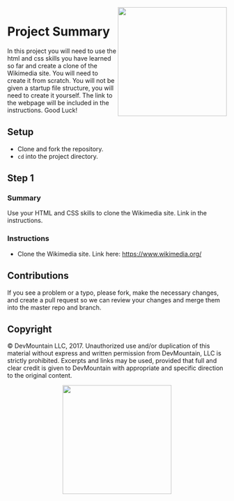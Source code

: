 <!-- # wikimedia-clone
Clone https://www.wikimedia.org/ -->
<img src="https://devmounta.in/img/logowhiteblue.png" width="250" align="right">

# Project Summary

In this project you will need to use the html and css skills you have learned so far and create a clone of the Wikimedia site. You will need to create it from scratch. You will not be given a startup file structure, you will need to create it yourself. The link to the webpage will be included in the instructions. Good Luck!

## Setup

* Clone and fork the repository.
* `cd` into the project directory.

## Step 1

### Summary

Use your HTML and CSS skills to clone the Wikimedia site. Link in the instructions.

### Instructions

* Clone the Wikimedia site. Link here: https://www.wikimedia.org/

## Contributions

If you see a problem or a typo, please fork, make the necessary changes, and create a pull request so we can review your changes and merge them into the master repo and branch.

## Copyright

© DevMountain LLC, 2017. Unauthorized use and/or duplication of this material without express and written permission from DevMountain, LLC is strictly prohibited. Excerpts and links may be used, provided that full and clear credit is given to DevMountain with appropriate and specific direction to the original content.

<p align="center">
<img src="https://devmounta.in/img/logowhiteblue.png" width="250">
</p>
